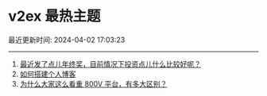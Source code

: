 # v2ex 最热主题

最近更新时间: 2024-04-02 17:03:23

--- 
1. [最近发了点儿年终奖，目前情况下投资点儿什么比较好呢？](https://www.v2ex.com/t/1029007) 
2. [如何搭建个人博客](https://www.v2ex.com/t/1029023) 
3. [为什么大家这么看重 800V 平台，有多大区别？](https://www.v2ex.com/t/1029056) 
